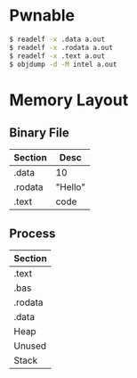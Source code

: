 # Pwnable
```bash
$ readelf -x .data a.out
$ readelf -x .rodata a.out                    
$ readelf -x .text a.out
$ objdump -d -M intel a.out
```
# Memory Layout
## Binary File
| Section | Desc       |
| ------- | ---------- |
| .data   | 10         |
| .rodata | "Hello"    |
| .text   | code       |
## Process
| Section |
| ------- |
| .text   |
| .bas    |
| .rodata |
| .data   |
| Heap    |
| Unused  |
| Stack   |
